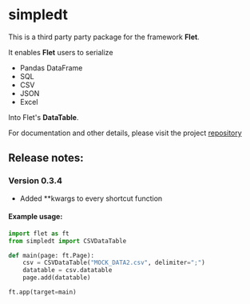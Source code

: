 # simpledt


This is a third party party package for the framework **Flet**.

It enables **Flet** users to serialize

- Pandas DataFrame
- SQL
- CSV
- JSON
- Excel

Into Flet's **DataTable**.

For documentation and other details, please visit the project [repository](https://github.com/StanMathers/simple-datatable)

## Release notes:


### Version 0.3.4


- Added **kwargs to every shortcut function


#### Example usage:


```python
import flet as ft
from simpledt import CSVDataTable

def main(page: ft.Page):
    csv = CSVDataTable("MOCK_DATA2.csv", delimiter=";")
    datatable = csv.datatable
    page.add(datatable)

ft.app(target=main)
```
